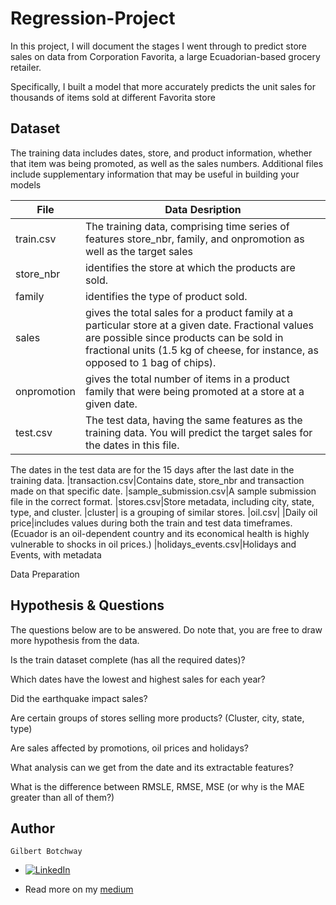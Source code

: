 # Regression-Project
In this project, I will document the stages I went through to predict store sales on data from Corporation Favorita, a large Ecuadorian-based grocery retailer.

Specifically, I built a model that more accurately predicts the unit sales for thousands of items sold at different Favorita store

## Dataset
The training data includes dates, store, and product information, whether that item was being promoted, as well as the sales numbers. Additional files include supplementary information that may be useful in building your models

|File| Data Desription|
|---------------------------|---------------------------------------------------|
|train.csv|The training data, comprising time series of features store_nbr, family, and onpromotion as well as the target sales|
|store_nbr |identifies the store at which the products are sold.
|family |identifies the type of product sold.
|sales |gives the total sales for a product family at a particular store at a given date. Fractional values are possible since products can be sold in fractional units (1.5 kg of cheese, for instance, as opposed to 1 bag of chips).
|onpromotion |gives the total number of items in a product family that were being promoted at a store at a given date.
|test.csv|The test data, having the same features as the training data. You will predict the target sales for the dates in this file.
The dates in the test data are for the 15 days after the last date in the training data.
|transaction.csv|Contains date, store_nbr and transaction made on that specific date.
|sample_submission.csv|A sample submission file in the correct format.
|stores.csv|Store metadata, including city, state, type, and cluster.
|cluster| is a grouping of similar stores.
|oil.csv|
|Daily oil price|includes values during both the train and test data timeframes. (Ecuador is an oil-dependent country and its economical health is highly vulnerable to shocks in oil prices.)
|holidays_events.csv|Holidays and Events, with metadata

Data Preparation

## Hypothesis & Questions

The questions below are to be answered. Do note that, you are free to draw more hypothesis from the data.

Is the train dataset complete (has all the required dates)?

Which dates have the lowest and highest sales for each year?

Did the earthquake impact sales?

Are certain groups of stores selling more products? (Cluster, city, state, type)

Are sales affected by promotions, oil prices and holidays?

What analysis can we get from the date and its extractable features?

What is the difference between RMSLE, RMSE, MSE (or why is the MAE greater than all of them?)











## Author

`Gilbert Botchway`

- [![LinkedIn](https://img.shields.io/badge/LinkedIn-%230077B5?logo=linkedin&logoColor=white)](https://www.linkedin.com/in/gilbert-botchway/) 

- Read more on my [medium](https://medium.com/@botchwaykojo/predicting-unit-sales-for-favorita-stores-using-machine-learning-b80b5722bf60)
